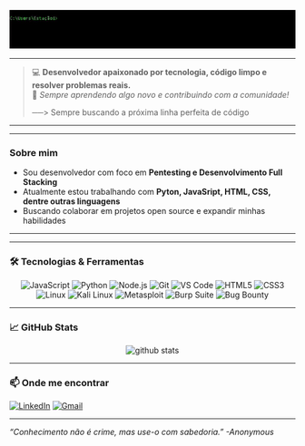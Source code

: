 <p align="center">
  <img src="https://github.com/Samuelsp17/Samuelsp17/blob/main/gitf-ezgif.com-video-to-gif-converter.gif?raw=true" alt="GIF hacker Samuel" width="700" />
</p>

---

> 💻 **Desenvolvedor apaixonado por tecnologia, código limpo e resolver problemas reais.**  
> 🔧 _Sempre aprendendo algo novo e contribuindo com a comunidade!_  
>  
> ──> Sempre buscando a próxima linha perfeita de código   

---

---

### Sobre mim

- Sou desenvolvedor com foco em **Pentesting e Desenvolvimento Full Stacking**
- Atualmente estou trabalhando com **Pyton, JavaSript, HTML, CSS, dentre outras linguagens**
- Buscando colaborar em projetos open source e expandir minhas habilidades

---

---

### 🛠️ Tecnologias & Ferramentas

<p align="center">
  <img src="https://img.shields.io/badge/-JavaScript-black?style=for-the-badge&logo=javascript" alt="JavaScript" />
  <img src="https://img.shields.io/badge/-Python-black?style=for-the-badge&logo=python" alt="Python" />
  <img src="https://img.shields.io/badge/-Node.js-black?style=for-the-badge&logo=node.js" alt="Node.js" />
  <img src="https://img.shields.io/badge/-Git-black?style=for-the-badge&logo=git" alt="Git" />
  <img src="https://img.shields.io/badge/-VS%20Code-black?style=for-the-badge&logo=visual-studio-code" alt="VS Code" />
  <img src="https://img.shields.io/badge/HTML5-%23E34F26.svg?style=for-the-badge&logo=html5&logoColor=white" alt="HTML5" />
  <img src="https://img.shields.io/badge/CSS3-%231572B6.svg?style=for-the-badge&logo=css3&logoColor=white" alt="CSS3" />

 
  <img src="https://img.shields.io/badge/Linux-FCC624?style=for-the-badge&logo=linux&logoColor=black" alt="Linux" />
  <img src="https://img.shields.io/badge/Kali_Linux-557C94?style=for-the-badge&logo=kalilinux&logoColor=white" alt="Kali Linux" />
  <img src="https://img.shields.io/badge/Metasploit-222222?style=for-the-badge&logo=metasploit&logoColor=white" alt="Metasploit" />
  <img src="https://img.shields.io/badge/Burp_Suite-FF6F00?style=for-the-badge&logo=burpsuite&logoColor=white" alt="Burp Suite" />
  <img src="https://img.shields.io/badge/Bug_Bounty-%2300A676.svg?style=for-the-badge&logo=bugcrowd&logoColor=white" alt="Bug Bounty" />
</p>

---


### 📈 GitHub Stats

<p align="center">
  <img src="https://github-readme-stats.vercel.app/api?username=Samuelsp17&show_icons=true&theme=radical" alt="github stats"/>
</p>

---

### 📫 Onde me encontrar

[![LinkedIn](https://img.shields.io/badge/-LinkedIn-0A66C2?style=flat-square&logo=linkedin&logoColor=white)](https://www.linkedin.com/in/samuel-pedrosa-535302305/) 
[![Gmail](https://img.shields.io/badge/-Email-D14836?style=flat-square&logo=gmail&logoColor=white)](mailto:samdsp@gmail.com)

---

*“Conhecimento não é crime, mas use-o com sabedoria.” -Anonymous*
